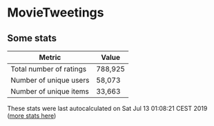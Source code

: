 # MovieTweetings
## Some stats

Metric | Value
--- | ---
Total number of ratings                 | 788,925
Number of unique users                  | 58,073
Number of unique items                  | 33,663
These stats were last autocalculated on Sat Jul 13 01:08:21 CEST 2019  ([more stats here](./stats.md))

